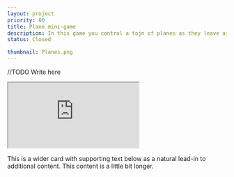 ```yaml
---
layout: project
priority: 60
title: Plane mini-game
description: In this game you control a tojn of planes as they leave airports and must be guided to their destination, avoid them crossing paths or your career as an aircraft marshal will be over before it starts.
status: Closed

thumbnail: Planes.png
---
```

//TODO Write here
<div class="embed-responsive embed-responsive-16by9 mb-5">
  <iframe class="embed-responsive-item" src="https://www.youtube.com/embed/VmdjjTWSzZI" allowfullscreen></iframe>
</div>



This is a wider card with supporting text below as a natural lead-in to additional
            content.
            This content is a little bit longer.